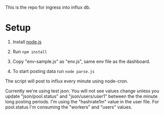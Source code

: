
This is the repo for ingress into influx db.

# Setup

1. Install [node.js](https://nodejs.org/en/)

2. Run `npm install`

3. Copy "env-sample.js" as "env.js", same env file as the dashboard.

4. To start posting data run `node parse.js`


The script will post to influx every minute using node-cron.

Currently we're using test json. You will not see values change unless you update "json/pool.status" and "json/users/user1" between the the minute long posting periods. I'm using the "hashrate1m" value in the user file. For pool.status I'm consuming the "workers" and "users" values. 
